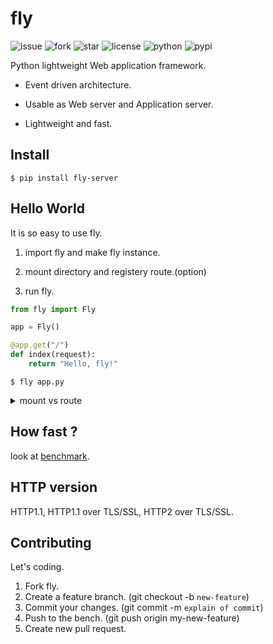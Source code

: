 
# fly

![issue](https://img.shields.io/github/issues/tatsuya4649/fly)
![fork](https://img.shields.io/github/forks/tatsuya4649/fly)
![star](https://img.shields.io/github/stars/tatsuya4649/fly)
![license](https://img.shields.io/github/license/tatsuya4649/fly)
![python](https://img.shields.io/badge/python-3.5%7C3.6%7C3.7%7C3.8%7C3.9%7C3.10-blue)
![pypi](https://badge.fury.io/py/fly-server.svg)

Python lightweight Web application framework.

* Event driven architecture.

* Usable as Web server and Application server.

* Lightweight and fast.

## Install

```
$ pip install fly-server
```

## Hello World

It is so easy to use fly.

1. import fly and make fly instance.

2. mount directory and registery route.(option)

3. run fly.

```python
from fly import Fly

app = Fly()

@app.get("/")
def index(request):
	return "Hello, fly!"

```

```
$ fly app.py
```

<details>
<summary>mount vs route</summary>
<div>

* mount: use for static content(css, html, js)

* route: use for dynamic content(like CGI)

</div>
</details>

## How fast ?

look at [benchmark](https://github.com/tatsuya4649/fly/blob/develop/bench/README.md).

## HTTP version

HTTP1.1, HTTP1.1 over TLS/SSL, HTTP2 over TLS/SSL.

## Contributing

Let's coding.

1. Fork fly.
2. Create a feature branch. (git checkout -b `new-feature`)
3. Commit your changes. (git commit -m `explain of commit`)
4. Push to the bench. (git push origin my-new-feature)
5. Create new pull request.

